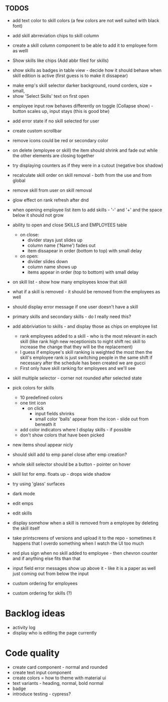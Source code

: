 ## TODOS

- add text color to skill colors (a few colors are not well suited with black font)
- add skill abrreviation chips to skill column
- create a skill column component to be able to add it to employee form as welll

- Show skills like chips (Add abbr filed for skills)
- show skills as badges in table view - decide how it should behave when skill edition is active (first guess is to make it dissapear)

* make emp's skill selector darker background, round corders, size = small,
* show 'Select Skills' text on first open

- employee input row behaves differently on toggle (Collapse show) - button scales up, input stays (this is good btw)
- add error state if no skill selected for user

- create custom scrollbar

- remove icons could be red or secondary color

- on delete (employee or skill) the item should shrink and fade out while the other elements are closing together
- try displaying counters as if they were in a cutout (negative box shadow)

- recalculate skill order on skill removal - both from the use and from global
- remove skill from user on skill removal

- glow effect on rank refresh after dnd

- when opening employee list item to add skills - '-' and '+' and the space below it should not grow

- ability to open and close SKILLS and EMPLOYEES table
  - on close:
    - divider stays just slides up
    - column name ('Name') fades out
    - item dissapear in order (bottom to top) with small delay
  - on open:
    - divider slides down
    - column name shows up
    - items appear in order (top to bottom) with small delay
- on skill list - show how many employees know that skill

- what if a skill is removed - it should be removed from the employees as well
- should display error message if one user doesn't have a skill
- primary skills and secondary skills - do I really need this?
- add abbriviation to skills - and display those as chips on employee list

  - rank employees added to a skill - who is the most relevant in each skill (like rank high new receptionists to night shift rec skill to increase the change that they will be the replacement)
  - I guess if employee's skill ranking is weighted the most then the skill's employee rank is just switching people in the same shift if necessary after the schedule has been created we are gucci
  - First only have skill ranking for employees and we'll see

- skill multiple selector - corner not rounded after selected state

- pick colors for skills

  - 10 predefined colors
  - one tint icon
    - on click
      - input fields shrinks
      - small color 'balls' appear from the icon - slide out from beneath it
  - add color indicators where I display skills - if possible
  - don't show colors that have been picked

- new items shoul appear nicly
- should skill add to emp panel close after emp creation?
- whole skill selector should be a button - pointer on hover

- skill list for emp. floats up - drops wide shadow

- try using 'glass' surfaces
- dark mode

- edit emps
- edit skills

- display somehow when a skill is removed from a employee by deleting the skill itself
- take printscreens of versions and upload it to the repo - sometimes it happens that I overdo something when I watch the UI too much
- red plus sign when no skill added to employee - then chevron counter and if anything else fits than that

- input field error messages show up above it - like it is a paper as well just coming out from below the input
- custom ordering for employees
- custom ordering for skills (?)

# Backlog ideas

- activity log
- display who is editing the page currently

# Code quality

- create card component - normal and rounded
- create text input component
- create colors = how to theme with material ui
- text variants - heading, normal, bold normal
- badge
- introduce testing - cypress?

